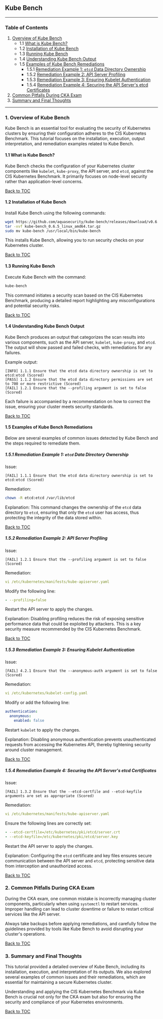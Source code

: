 ## Kube Bench

---

### Table of Contents
1. [Overview of Kube Bench](#section1)
    - 1.1 [What is Kube Bench?](#section1-1)
    - 1.2 [Installation of Kube Bench](#section1-2)
    - 1.3 [Running Kube Bench](#section1-3)
    - 1.4 [Understanding Kube Bench Output](#section1-4)
    - 1.5 [Examples of Kube Bench Remediations](#section1-5)
        - 1.5.1 [Remediation Example 1: `etcd` Data Directory Ownership](#section1-5-1)
        - 1.5.2 [Remediation Example 2: API Server Profiling](#section1-5-2)
        - 1.5.3 [Remediation Example 3: Ensuring Kubelet Authentication](#section1-5-3)
        - 1.5.4 [Remediation Example 4: Securing the API Server's etcd Certificates](#section1-5-4)
2. [Common Pitfalls During CKA Exam](#section2)
3. [Summary and Final Thoughts](#section3)

---

### 1. Overview of Kube Bench <a name="section1"></a>

Kube Bench is an essential tool for evaluating the security of Kubernetes clusters by ensuring their configuration adheres to the CIS Kubernetes Benchmark. This tutorial focuses on the installation, execution, output interpretation, and remediation examples related to Kube Bench.

#### 1.1 What is Kube Bench? <a name="section1-1"></a>

Kube Bench checks the configuration of your Kubernetes cluster components like `kubelet`, `kube-proxy`, the API server, and `etcd`, against the CIS Kubernetes Benchmark. It primarily focuses on node-level security rather than application-level concerns.

[Back to TOC](#)

#### 1.2 Installation of Kube Bench <a name="section1-2"></a>

Install Kube Bench using the following commands:

```bash
wget https://github.com/aquasecurity/kube-bench/releases/download/v0.6.5/kube-bench_0.6.5_linux_amd64.tar.gz
tar -xvf kube-bench_0.6.5_linux_amd64.tar.gz
sudo mv kube-bench /usr/local/bin/kube-bench
```

This installs Kube Bench, allowing you to run security checks on your Kubernetes cluster.

[Back to TOC](#)

#### 1.3 Running Kube Bench <a name="section1-3"></a>

Execute Kube Bench with the command:

```bash
kube-bench
```

This command initiates a security scan based on the CIS Kubernetes Benchmark, producing a detailed report highlighting any misconfigurations and potential security risks.

[Back to TOC](#)

#### 1.4 Understanding Kube Bench Output <a name="section1-4"></a>

Kube Bench produces an output that categorizes the scan results into various components, such as the API server, `kubelet`, `kube-proxy`, and `etcd`. The output will show passed and failed checks, with remediations for any failures.

Example output:

```
[INFO] 1.1.1 Ensure that the etcd data directory ownership is set to etcd:etcd (Scored)
[PASS] 1.1.2 Ensure that the etcd data directory permissions are set to 700 or more restrictive (Scored)
[FAIL] 1.2.1 Ensure that the --profiling argument is set to false (Scored)
```

Each failure is accompanied by a recommendation on how to correct the issue, ensuring your cluster meets security standards.

[Back to TOC](#)

#### 1.5 Examples of Kube Bench Remediations <a name="section1-5"></a>

Below are several examples of common issues detected by Kube Bench and the steps required to remediate them.

##### 1.5.1 Remediation Example 1: `etcd` Data Directory Ownership <a name="section1-5-1"></a>

Issue:
```
[FAIL] 1.1.1 Ensure that the etcd data directory ownership is set to etcd:etcd (Scored)
```

Remediation:
```bash
chown -R etcd:etcd /var/lib/etcd
```

Explanation: This command changes the ownership of the `etcd` data directory to `etcd`, ensuring that only the `etcd` user has access, thus protecting the integrity of the data stored within.

[Back to TOC](#)

##### 1.5.2 Remediation Example 2: API Server Profiling <a name="section1-5-2"></a>

Issue:
```
[FAIL] 1.2.1 Ensure that the --profiling argument is set to false (Scored)
```

Remediation:
```yaml
vi /etc/kubernetes/manifests/kube-apiserver.yaml
```

Modify the following line:

```yaml
- --profiling=false
```

Restart the API server to apply the changes.

Explanation: Disabling profiling reduces the risk of exposing sensitive performance data that could be exploited by attackers. This is a key security measure recommended by the CIS Kubernetes Benchmark.

[Back to TOC](#)

##### 1.5.3 Remediation Example 3: Ensuring Kubelet Authentication <a name="section1-5-3"></a>

Issue:
```
[FAIL] 4.2.1 Ensure that the --anonymous-auth argument is set to false (Scored)
```

Remediation:
```yaml
vi /etc/kubernetes/kubelet-config.yaml
```

Modify or add the following line:

```yaml
authentication:
  anonymous:
    enabled: false
```

Restart `kubelet` to apply the changes.

Explanation: Disabling anonymous authentication prevents unauthenticated requests from accessing the Kubernetes API, thereby tightening security around cluster management.

[Back to TOC](#)

##### 1.5.4 Remediation Example 4: Securing the API Server's etcd Certificates <a name="section1-5-4"></a>

Issue:
```
[FAIL] 1.3.2 Ensure that the --etcd-certfile and --etcd-keyfile arguments are set as appropriate (Scored)
```

Remediation:
```yaml
vi /etc/kubernetes/manifests/kube-apiserver.yaml
```

Ensure the following lines are correctly set:

```yaml
- --etcd-certfile=/etc/kubernetes/pki/etcd/server.crt
- --etcd-keyfile=/etc/kubernetes/pki/etcd/server.key
```

Restart the API server to apply the changes.

Explanation: Configuring the `etcd` certificate and key files ensures secure communication between the API server and `etcd`, protecting sensitive data from interception and unauthorized access.

[Back to TOC](#)

### 2. Common Pitfalls During CKA Exam <a name="section2"></a>

During the CKA exam, one common mistake is incorrectly managing cluster components, particularly when using `systemctl` to restart services. Improper handling can lead to cluster downtime or failure to restart critical services like the API server.

Always take backups before applying remediations, and carefully follow the guidelines provided by tools like Kube Bench to avoid disrupting your cluster's operations.

[Back to TOC](#)

### 3. Summary and Final Thoughts <a name="section3"></a>

This tutorial provided a detailed overview of Kube Bench, including its installation, execution, and interpretation of its outputs. We also explored several examples of common issues and their remediations, which are essential for maintaining a secure Kubernetes cluster.

Understanding and applying the CIS Kubernetes Benchmark via Kube Bench is crucial not only for the CKA exam but also for ensuring the security and compliance of your Kubernetes environments.

[Back to TOC](#)
